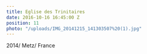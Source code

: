 ```yaml
---
title: Eglise des Trinitaires
date: 2016-10-16 16:45:00 Z
position: 11
photo: "/uploads/IMG_20141215_141303507%20(1).jpg"
---
```


2014/ Metz/ France